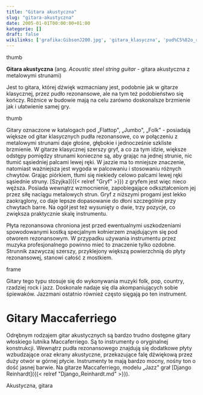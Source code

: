 ```yaml
---
title: "Gitara akustyczna"
slug: "gitara-akustyczna"
date: 2005-01-01T00:00:00+01:00
kategorie: []
draft: false
wikilinks: ['grafika:GibsonJ200.jpg', 'gitara_klasyczna', 'pud%C5%82o_rezonansowe', 'Grafika:GitaraJumboWymiary.png', 'lewa_r%C4%99ka', 'Szyjka', 'gryf', 'mostek', 'Grafika:MostekPrzyklejony.jpg', 'pud%C5%82o_rezonansowe', 'Django_Reinhardt', 'kategoria:rodzaje_gitar']
---
```

thumb<!-- link nie odnosił się do niczego -->

**Gitara akustyczna** (ang. *Acoustic steel string guitar* - gitara
akustyczna z metalowymi strunami)

Jest to gitara, której dźwięk wzmacniany jest, podobnie jak w gitarze
klasycznej<!-- link nie odnosił się do niczego -->, przez pudło
rezonansowe<!-- link nie odnosił się do niczego -->, ale na tym też podobieństwo
się kończy. Różnice w budowie mają na celu zarówno doskonalsze brzmienie
jak i ułatwienie samej gry.

thumb<!-- link nie odnosił się do niczego -->

Gitary oznaczone w katalogach pod „Flattop", „Jumbo", „Folk" - posiadają
większe od gitar klasycznych pudła rezonansowe, co w połączeniu z
metalowymi strunami daje głośne, głębokie i jednocześnie szkliste
brzmienie. W gitarze klasycznej szerszy gryf, a co za tym idzie, większe
odstępy pomiędzy strunami konieczne są, aby grając na jednej strunie,
nic tłumić sąsiedniej palcami lewej ręki<!-- link nie odnosił się do niczego -->. W
jazzie ma to mniejsze znaczenie, natomiast ważniejsza jest wygoda w
palcowaniu i stosowaniu różnych chwytów. Grając piórkiem, tłumi się
niekiedy celowo palcami lewej ręki sąsiednie struny.
[Szyjka]({{< relref "Gryf" >}}) z gryfem<!-- link nie odnosił się do niczego --> jest więc nieco
węższa. Posiada wewnątrz wzmocnienie, zapobiegające odkształceniom jej
przez siłę naciągu metalowych strun. Gryf z niższymi progami jest lekko
zaokrąglony, co daje lepsze dopasowanie do dłoni szczególnie przy
chwytach barre. Na ogół jest też wysunięty o dwie, trzy pozycje, co
zwiększa praktycznie skalę instrumentu.

Płyta rezonansowa chroniona jest przed ewentualnymi uszkodzeniami
spowodowanymi kostką specjalnym kołnierzem znajdującym się pod otworem
rezonansowym. W przypadku używania instrumentu przez muzyka
profesjonalnego powinno mieć to znaczenie tylko ozdobne. Strunnik
zazwyczaj szerszy, przyklejony większą powierzchnią do płyty
rezonansowej, stanowi całość z mostkiem<!-- link nie odnosił się do niczego -->.

frame<!-- link nie odnosił się do niczego -->

Gitary tego typu stosuje się do wykonywania muzyki folk, pop, country,
rzadziej rock i jazz. Doskonale nadaje się dla akompaniujących sobie
śpiewaków. Jazzmani ostatnio również często sięgają po ten instrument.

# Gitary Maccaferriego

Odrębnym rodzajem gitar akustycznych są bardzo trudno dostępne gitary
włoskiego lutnika Maccaferriego. Są to instrumenty o oryginalnej
konstrukcji. Wewnątrz pudła
rezonansowego<!-- link nie odnosił się do niczego --> znajdują się dodatkowe
płyty wzbudzające oraz ekrany akustyczne, przekazujące falę dźwiękową
przez duży otwór w górnej płycie. Instrumenty te mają bardzo mocny,
nośny ton o dość jasnej barwie. Na gitarze Maccaferriego, modelu „Jazz"
grał [Django Reinhardt]({{< relref "Django_Reinhardt.md" >}}).

Akustyczna, gitara<!-- link nie odnosił się do niczego -->